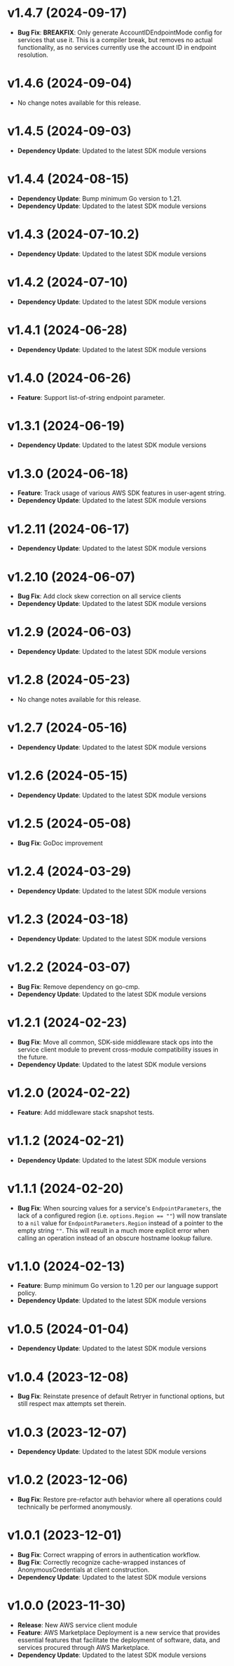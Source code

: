 # v1.4.7 (2024-09-17)

* **Bug Fix**: **BREAKFIX**: Only generate AccountIDEndpointMode config for services that use it. This is a compiler break, but removes no actual functionality, as no services currently use the account ID in endpoint resolution.

# v1.4.6 (2024-09-04)

* No change notes available for this release.

# v1.4.5 (2024-09-03)

* **Dependency Update**: Updated to the latest SDK module versions

# v1.4.4 (2024-08-15)

* **Dependency Update**: Bump minimum Go version to 1.21.
* **Dependency Update**: Updated to the latest SDK module versions

# v1.4.3 (2024-07-10.2)

* **Dependency Update**: Updated to the latest SDK module versions

# v1.4.2 (2024-07-10)

* **Dependency Update**: Updated to the latest SDK module versions

# v1.4.1 (2024-06-28)

* **Dependency Update**: Updated to the latest SDK module versions

# v1.4.0 (2024-06-26)

* **Feature**: Support list-of-string endpoint parameter.

# v1.3.1 (2024-06-19)

* **Dependency Update**: Updated to the latest SDK module versions

# v1.3.0 (2024-06-18)

* **Feature**: Track usage of various AWS SDK features in user-agent string.
* **Dependency Update**: Updated to the latest SDK module versions

# v1.2.11 (2024-06-17)

* **Dependency Update**: Updated to the latest SDK module versions

# v1.2.10 (2024-06-07)

* **Bug Fix**: Add clock skew correction on all service clients
* **Dependency Update**: Updated to the latest SDK module versions

# v1.2.9 (2024-06-03)

* **Dependency Update**: Updated to the latest SDK module versions

# v1.2.8 (2024-05-23)

* No change notes available for this release.

# v1.2.7 (2024-05-16)

* **Dependency Update**: Updated to the latest SDK module versions

# v1.2.6 (2024-05-15)

* **Dependency Update**: Updated to the latest SDK module versions

# v1.2.5 (2024-05-08)

* **Bug Fix**: GoDoc improvement

# v1.2.4 (2024-03-29)

* **Dependency Update**: Updated to the latest SDK module versions

# v1.2.3 (2024-03-18)

* **Dependency Update**: Updated to the latest SDK module versions

# v1.2.2 (2024-03-07)

* **Bug Fix**: Remove dependency on go-cmp.
* **Dependency Update**: Updated to the latest SDK module versions

# v1.2.1 (2024-02-23)

* **Bug Fix**: Move all common, SDK-side middleware stack ops into the service client module to prevent cross-module compatibility issues in the future.
* **Dependency Update**: Updated to the latest SDK module versions

# v1.2.0 (2024-02-22)

* **Feature**: Add middleware stack snapshot tests.

# v1.1.2 (2024-02-21)

* **Dependency Update**: Updated to the latest SDK module versions

# v1.1.1 (2024-02-20)

* **Bug Fix**: When sourcing values for a service's `EndpointParameters`, the lack of a configured region (i.e. `options.Region == ""`) will now translate to a `nil` value for `EndpointParameters.Region` instead of a pointer to the empty string `""`. This will result in a much more explicit error when calling an operation instead of an obscure hostname lookup failure.

# v1.1.0 (2024-02-13)

* **Feature**: Bump minimum Go version to 1.20 per our language support policy.
* **Dependency Update**: Updated to the latest SDK module versions

# v1.0.5 (2024-01-04)

* **Dependency Update**: Updated to the latest SDK module versions

# v1.0.4 (2023-12-08)

* **Bug Fix**: Reinstate presence of default Retryer in functional options, but still respect max attempts set therein.

# v1.0.3 (2023-12-07)

* **Dependency Update**: Updated to the latest SDK module versions

# v1.0.2 (2023-12-06)

* **Bug Fix**: Restore pre-refactor auth behavior where all operations could technically be performed anonymously.

# v1.0.1 (2023-12-01)

* **Bug Fix**: Correct wrapping of errors in authentication workflow.
* **Bug Fix**: Correctly recognize cache-wrapped instances of AnonymousCredentials at client construction.
* **Dependency Update**: Updated to the latest SDK module versions

# v1.0.0 (2023-11-30)

* **Release**: New AWS service client module
* **Feature**: AWS Marketplace Deployment is a new service that provides essential features that facilitate the deployment of software, data, and services procured through AWS Marketplace.
* **Dependency Update**: Updated to the latest SDK module versions

